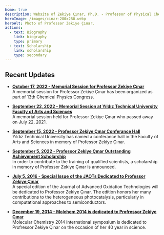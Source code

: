 ```yaml
---
home: true
description: Website of Zekiye Çınar, Ph.D. - Professor of Physical Chemistry. Recent updates, publications, communications, theses, and courses."
heroImage: /images/cinar-280x280.webp
heroAlt: Photo of Professor Zekiye Çınar.
actions:
  - text: Biography
    link: biography
    type: primary
  - text: Scholarship
    link: scholarship
    type: secondary
---
```


## Recent Updates

- [**October 17, 2022 - Memorial Session for Professor Zekiye Çınar**](http://cpc13.chemicalphysics.org.tr/program.html)\
  A memorial session for Professor Zekiye Çınar has been organized as part of 13th Chemical Physics Congress.

- [**September 22, 2022 - Memorial Session at Yıldız Technical University Faculty of Arts and Sciences**](updates/2022-09-22-memorial-session-at-faculty-of-arts-and-sciences)\
  A memorial session held for Professor Zekiye Çınar who passed away on July 22, 2021.

- [**September 15, 2022 - Professor Zekiye Çınar Conferance Hall**](updates/2022-09-15-professor-zekiye-cinar-conferance-hall)\
  Yıldız Technical University has named a conferance hall in the Faculty of Arts and Sciences in memory of Professor Zekiye Çınar.

- [**September 5, 2022 - Professor Zekiye Çınar Outstanding Achievement Scholarship**](scholarship)\
  In order to contribute to the training of qualified scientists, a scholarship in memory of Professor Zekiye Çınar is announced.

- [**July 5, 2016 - Special Issue of the JAOTs Dedicated to Professor Zekiye Çınar**](updates/2016-07-05-special-issue-of-the-jaots-dedicated-to-professor-zekiye-cinar)\
  A special edition of the Journal of Advanced Oxidation Technologies will be dedicated to Professor Zekiye Çınar. The edition honors her many contributions to the heterogeneous photocatalysis, particularly in computational approaches to semiconductors.

- [**December 19, 2014 - Molchem 2014 is dedicated to Profressor Zekiye Çınar**](updates/2014-12-19-molecular-chemistry-2014-dedicated-to-profressor-zekiye-cinar)\
  Molecular Chemistry 2014 international symposium is dedicated to Profressor Zekiye Çınar on the occasion of her 40 year in science.

